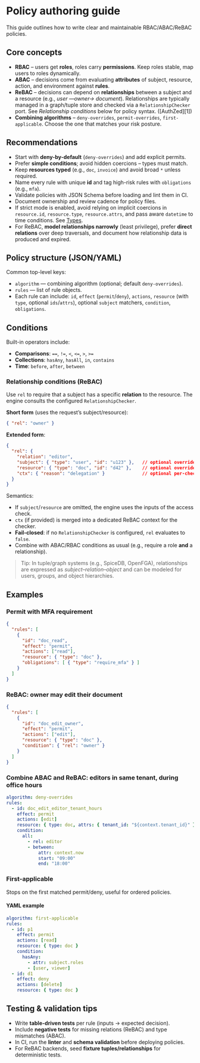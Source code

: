 # Policy authoring guide

This guide outlines how to write clear and maintainable RBAC/ABAC/ReBAC policies.

## Core concepts

* **RBAC** – users get **roles**, roles carry **permissions**. Keep roles stable, map users to roles dynamically.
* **ABAC** – decisions come from evaluating **attributes** of subject, resource, action, and environment against **rules**.
* **ReBAC** – decisions can depend on **relationships** between a subject and a resource (e.g., *user —owner→ document*). Relationships are typically managed in a graph/tuple store and checked via a `RelationshipChecker` port. See *Relationship conditions* below for policy syntax. ([AuthZed][1])
* **Combining algorithms** – `deny-overrides`, `permit-overrides`, `first-applicable`. Choose the one that matches your risk posture.

## Recommendations

* Start with **deny-by-default** (`deny-overrides`) and add explicit permits.
* Prefer **simple conditions**; avoid hidden coercions – types must match.
* Keep **resources typed** (e.g., `doc`, `invoice`) and avoid broad `*` unless required.
* Name every rule with unique **id** and tag high-risk rules with `obligations` (e.g., `mfa`).
* Validate policies with JSON Schema before loading and lint them in CI.
* Document ownership and review cadence for policy files.
* If strict mode is enabled, avoid relying on implicit coercions in `resource.id`, `resource.type`, `resource.attrs`, and pass aware `datetime` to time conditions. See [Types](types.md).
* For ReBAC, **model relationships narrowly** (least privilege), prefer **direct relations** over deep traversals, and document how relationship data is produced and expired.

## Policy structure (JSON/YAML)

Common top-level keys:

* `algorithm` — combining algorithm (optional; default `deny-overrides`).
* `rules` — list of rule objects.
* Each rule can include:
  `id`, `effect` (`permit`/`deny`), `actions`, `resource` (with `type`, optional `ids`/`attrs`), optional `subject` matchers, `condition`, `obligations`.

## Conditions

Built-in operators include:

* **Comparisons**: `==`, `!=`, `<`, `<=`, `>`, `>=`
* **Collections**: `hasAny`, `hasAll`, `in`, `contains`
* **Time**: `before`, `after`, `between`

### Relationship conditions (ReBAC)

Use `rel` to require that a subject has a specific **relation** to the resource. The engine consults the configured `RelationshipChecker`.

**Short form** (uses the request’s subject/resource):

```json
{ "rel": "owner" }
```

**Extended form**:

```json
{
  "rel": {
    "relation": "editor",
    "subject": { "type": "user", "id": "u123" },   // optional override
    "resource": { "type": "doc", "id": "d42" },    // optional override
    "ctx": { "reason": "delegation" }              // optional per-check context
  }
}
```

Semantics:

* If `subject`/`resource` are omitted, the engine uses the inputs of the access check.
* `ctx` (if provided) is merged into a dedicated ReBAC context for the checker.
* **Fail-closed**: if no `RelationshipChecker` is configured, `rel` evaluates to `false`.
* Combine with ABAC/RBAC conditions as usual (e.g., require a role **and** a relationship).

> Tip: In tuple/graph systems (e.g., SpiceDB, OpenFGA), relationships are expressed as *subject–relation–object* and can be modeled for users, groups, and object hierarchies.

## Examples

### Permit with MFA requirement

```json
{
  "rules": [
    {
      "id": "doc_read",
      "effect": "permit",
      "actions": ["read"],
      "resource": { "type": "doc" },
      "obligations": [ { "type": "require_mfa" } ]
    }
  ]
}
```

### ReBAC: owner may edit their document

```json
{
  "rules": [
    {
      "id": "doc_edit_owner",
      "effect": "permit",
      "actions": ["edit"],
      "resource": { "type": "doc" },
      "condition": { "rel": "owner" }
    }
  ]
}
```

### Combine ABAC and ReBAC: editors in same tenant, during office hours

```yaml
algorithm: deny-overrides
rules:
  - id: doc_edit_editor_tenant_hours
    effect: permit
    actions: [edit]
    resource: { type: doc, attrs: { tenant_id: "${context.tenant_id}" } }
    condition:
      all:
        - rel: editor
        - between:
            attr: context.now
            start: "09:00"
            end: "18:00"
```

### First-applicable

Stops on the first matched permit/deny, useful for ordered policies.

#### YAML example

```yaml
algorithm: first-applicable
rules:
  - id: p1
    effect: permit
    actions: [read]
    resource: { type: doc }
    condition:
      hasAny:
        - attr: subject.roles
        - [user, viewer]
  - id: d1
    effect: deny
    actions: [delete]
    resource: { type: doc }
```

## Testing & validation tips

* Write **table-driven tests** per rule (inputs → expected decision).
* Include **negative tests** for missing relations (ReBAC) and type mismatches (ABAC).
* In CI, run the **linter** and **schema validation** before deploying policies.
* For ReBAC backends, seed **fixture tuples/relationships** for deterministic tests.
